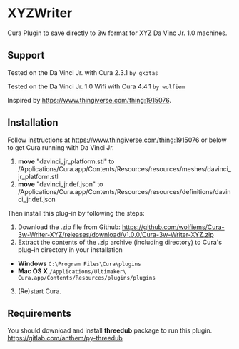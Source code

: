 # XYZWriter
Cura Plugin to save directly to 3w format for XYZ Da Vinc Jr. 1.0 machines.

## Support
Tested on the Da Vinci Jr. with Cura 2.3.1 `by gkotas`

Tested on the Da Vinci Jr. 1.0 Wifi with Cura 4.4.1 `by wolfiem` 

Inspired by https://www.thingiverse.com/thing:1915076.

## Installation
Follow instructions at https://www.thingiverse.com/thing:1915076 or below to get Cura running with Da Vinci Jr. 

1. **move** "davinci_jr_platform.stl" to /Applications/Cura.app/Contents/Resources/resources/meshes/davinci_jr_platform.stl
2. **move** "davinci_jr.def.json" to /Applications/Cura.app/Contents/Resources/resources/definitions/davinci_jr.def.json

Then install this plug-in by following the steps:

1. Download the .zip file from Github: https://github.com/wolfiems/Cura-3w-Writer-XYZ/releases/download/v1.0.0/Cura-3w-Writer-XYZ.zip
2. Extract the contents of the .zip archive (including directory) to Cura's plug-in directory in your installation 
* **Windows** `C:\Program Files\Cura\plugins`
* **Mac OS X** `/Applications/Ultimaker\ Cura.app/Contents/Resources/plugins/plugins`
3. (Re)start Cura.

## Requirements
You should download and install **threedub** package to run this plugin.
https://gitlab.com/anthem/py-threedub
